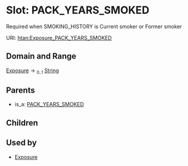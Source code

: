 
# Slot: PACK_YEARS_SMOKED

Required when SMOKING_HISTORY is Current smoker or Former smoker

URI: [htan:Exposure_PACK_YEARS_SMOKED](https://w3id.org/htan/Exposure_PACK_YEARS_SMOKED)


## Domain and Range

[Exposure](Exposure.md) &#8594;  <sub>0..1</sub> [String](types/String.md)

## Parents

 *  is_a: [PACK_YEARS_SMOKED](PACK_YEARS_SMOKED.md)

## Children


## Used by

 * [Exposure](Exposure.md)
